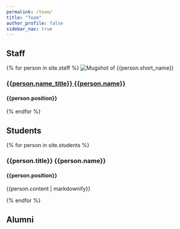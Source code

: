 ```yaml
---
permalink: /team/
title: "Team"
author_profile: false
sidebar_nav: true
---
```


## Staff

{% for person in site.staff %}
  ![Mugshot of {{person.short_name}}]({{site.url}}{{base.url}}{{person.image_file}})
  <h3> <a href = "{{site.url}}{{site.baseurl}}{{person.url}}"> {{person.name_title}} {{person.name}} </a> </h3>
  <h4> {{person.position}} </h4>
  
{% endfor %}

## Students

{% for person in site.students %}
  <h3> {{person.title}} {{person.name}} </h3>
  <h4> {{person.position}} </h4>
  <p> {{person.content | markdownify}} </p>
  
  
{% endfor %}

## Alumni